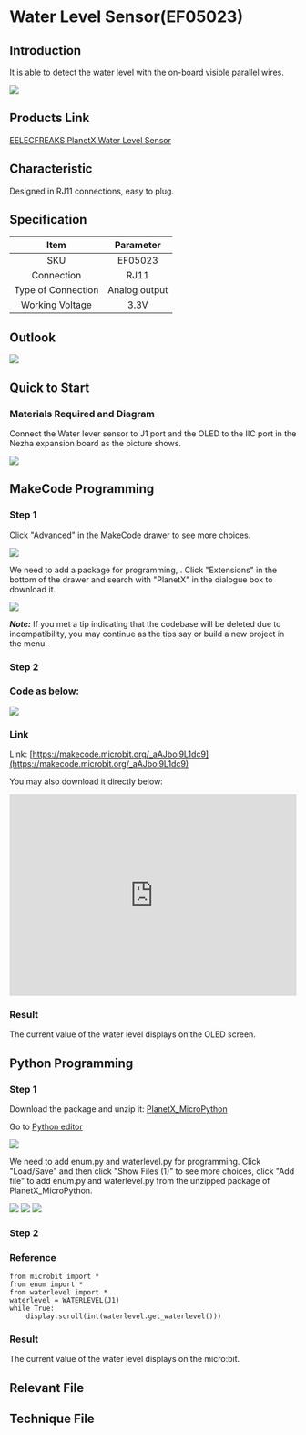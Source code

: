 # Water Level Sensor(EF05023)

## Introduction

It is able to detect the water level with the on-board visible parallel wires.

![](./images/05023_01.png)

## Products Link

[EELECFREAKS PlanetX Water Level Sensor](https://shop.elecfreaks.com/products/elecfreaks-planetx-water-level-sensor?_pos=1&_sid=8047733ba&_ss=r)

## Characteristic


 Designed in RJ11 connections, easy to plug.

## Specification


Item | Parameter 
:-: | :-: 
SKU|EF05023
Connection|RJ11
Type of Connection|Analog output
Working Voltage|3.3V

## Outlook



![](./images/05023_02.png)

## Quick to Start


### Materials Required and Diagram

 Connect the Water lever sensor to J1 port and the OLED to the IIC port in the Nezha expansion board as the picture shows.


![](./images/05023_03.png)

## MakeCode Programming


### Step 1

Click "Advanced" in the MakeCode drawer to see more choices.

![](./images/05001_04.png)

We need to add a package for programming, . Click "Extensions" in the bottom of the drawer and search with "PlanetX" in the dialogue box to download it. 

![](./images/05001_05.png)

***Note:*** If you met a tip indicating that the codebase will be deleted due to incompatibility, you may continue as the tips say or build a new project in the menu. 

### Step 2

### Code as below:

![](./images/05023_06.png)


### Link
Link: [https://makecode.microbit.org/_aAJboi9L1dc9](https://makecode.microbit.org/_aAJboi9L1dc9)

You may also download it directly below: 

<div style="position:relative;height:0;padding-bottom:70%;overflow:hidden;"><iframe style="position:absolute;top:0;left:0;width:100%;height:100%;" src="https://makecode.microbit.org/#pub:_aAJboi9L1dc9" frameborder="0" sandbox="allow-popups allow-forms allow-scripts allow-same-origin"></iframe></div>  


### Result
 The current value of the water level displays on the OLED screen. 

## Python Programming 


### Step 1

Download the package and unzip it: [PlanetX_MicroPython](https://github.com/lionyhw/PlanetX_MicroPython/archive/master.zip)

Go to  [Python editor](https://python.microbit.org/v/2.0)

![](./images/05001_07.png)

We need to add enum.py and waterlevel.py for programming. Click "Load/Save" and then click "Show Files (1)" to see more choices, click "Add file" to add enum.py and waterlevel.py from the unzipped package of PlanetX_MicroPython. 

![](./images/05001_08.png)
![](./images/05001_09.png)
![](./images/05023_10.png)

### Step 2
### Reference
```
from microbit import *
from enum import *
from waterlevel import *
waterlevel = WATERLEVEL(J1)
while True:
    display.scroll(int(waterlevel.get_waterlevel()))
```


### Result
 The current value of the water level displays on the micro:bit. 

## Relevant File


## Technique File

